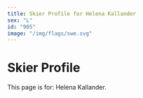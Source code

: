 ```yaml
---
title: Skier Profile for Helena Kallander
sex: "L"
id: "905"
image: "/img/flags/swe.svg" 
---
```


# Skier Profile

This page is for: Helena Kallander.
    